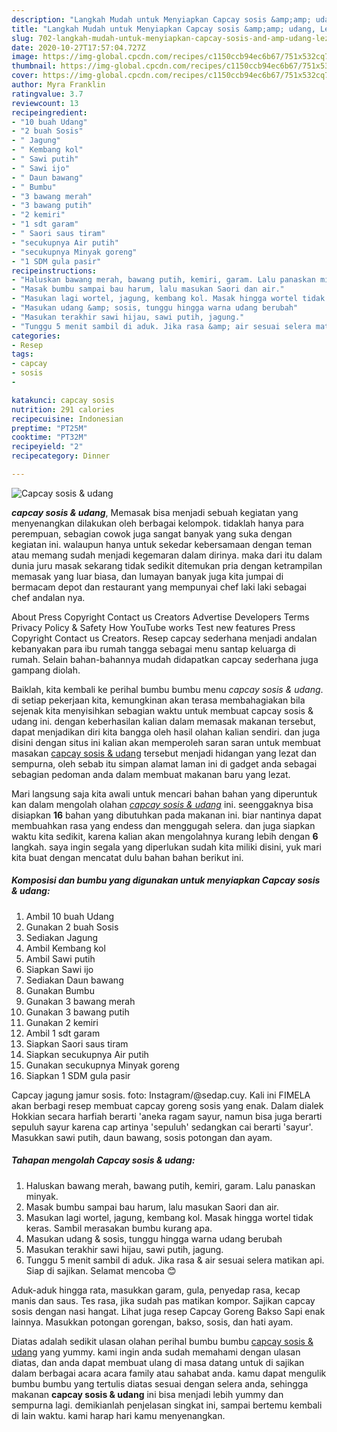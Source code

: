 ```yaml
---
description: "Langkah Mudah untuk Menyiapkan Capcay sosis &amp;amp; udang, Lezat Sekali"
title: "Langkah Mudah untuk Menyiapkan Capcay sosis &amp;amp; udang, Lezat Sekali"
slug: 702-langkah-mudah-untuk-menyiapkan-capcay-sosis-and-amp-udang-lezat-sekali
date: 2020-10-27T17:57:04.727Z
image: https://img-global.cpcdn.com/recipes/c1150ccb94ec6b67/751x532cq70/capcay-sosis-udang-foto-resep-utama.jpg
thumbnail: https://img-global.cpcdn.com/recipes/c1150ccb94ec6b67/751x532cq70/capcay-sosis-udang-foto-resep-utama.jpg
cover: https://img-global.cpcdn.com/recipes/c1150ccb94ec6b67/751x532cq70/capcay-sosis-udang-foto-resep-utama.jpg
author: Myra Franklin
ratingvalue: 3.7
reviewcount: 13
recipeingredient:
- "10 buah Udang"
- "2 buah Sosis"
- " Jagung"
- " Kembang kol"
- " Sawi putih"
- " Sawi ijo"
- " Daun bawang"
- " Bumbu"
- "3 bawang merah"
- "3 bawang putih"
- "2 kemiri"
- "1 sdt garam"
- " Saori saus tiram"
- "secukupnya Air putih"
- "secukupnya Minyak goreng"
- "1 SDM gula pasir"
recipeinstructions:
- "Haluskan bawang merah, bawang putih, kemiri, garam. Lalu panaskan minyak."
- "Masak bumbu sampai bau harum, lalu masukan Saori dan air."
- "Masukan lagi wortel, jagung, kembang kol. Masak hingga wortel tidak keras. Sambil merasakan bumbu kurang apa."
- "Masukan udang &amp; sosis, tunggu hingga warna udang berubah"
- "Masukan terakhir sawi hijau, sawi putih, jagung."
- "Tunggu 5 menit sambil di aduk. Jika rasa &amp; air sesuai selera matikan api. Siap di sajikan. Selamat mencoba 😊"
categories:
- Resep
tags:
- capcay
- sosis
- 

katakunci: capcay sosis  
nutrition: 291 calories
recipecuisine: Indonesian
preptime: "PT25M"
cooktime: "PT32M"
recipeyield: "2"
recipecategory: Dinner

---
```



![Capcay sosis &amp; udang](https://img-global.cpcdn.com/recipes/c1150ccb94ec6b67/751x532cq70/capcay-sosis-udang-foto-resep-utama.jpg)

<b><i>capcay sosis &amp; udang</i></b>, Memasak bisa menjadi sebuah kegiatan yang menyenangkan dilakukan oleh berbagai kelompok. tidaklah hanya para perempuan, sebagian cowok juga sangat banyak yang suka dengan kegiatan ini. walaupun hanya untuk sekedar kebersamaan dengan teman atau memang sudah menjadi kegemaran dalam dirinya. maka dari itu dalam dunia juru masak sekarang tidak sedikit ditemukan pria dengan ketrampilan memasak yang luar biasa, dan lumayan banyak juga kita jumpai di bermacam depot dan restaurant yang mempunyai chef laki laki sebagai chef andalan nya.

About Press Copyright Contact us Creators Advertise Developers Terms Privacy Policy &amp; Safety How YouTube works Test new features Press Copyright Contact us Creators. Resep capcay sederhana menjadi andalan kebanyakan para ibu rumah tangga sebagai menu santap keluarga di rumah. Selain bahan-bahannya mudah didapatkan capcay sederhana juga gampang diolah.

Baiklah, kita kembali ke perihal bumbu bumbu menu <i>capcay sosis &amp; udang</i>. di setiap pekerjaan kita, kemungkinan akan terasa membahagiakan bila sejenak kita menyisihkan sebagian waktu untuk membuat capcay sosis &amp; udang ini. dengan keberhasilan kalian dalam memasak makanan tersebut, dapat menjadikan diri kita bangga oleh hasil olahan kalian sendiri. dan juga disini dengan situs ini kalian akan memperoleh saran saran untuk membuat masakan <u>capcay sosis &amp; udang</u> tersebut menjadi hidangan yang lezat dan sempurna, oleh sebab itu simpan alamat laman ini di gadget anda sebagai sebagian pedoman anda dalam membuat makanan baru yang lezat.


Mari langsung saja kita awali untuk mencari bahan bahan yang diperuntuk kan dalam mengolah olahan <u><i>capcay sosis &amp; udang</i></u> ini. seenggaknya bisa disiapkan <b>16</b> bahan yang dibutuhkan pada makanan ini. biar nantinya dapat membuahkan rasa yang endess dan menggugah selera. dan juga siapkan waktu kita sedikit, karena kalian akan mengolahnya kurang lebih dengan <b>6</b> langkah. saya ingin segala yang diperlukan sudah kita miliki disini, yuk mari kita buat dengan mencatat dulu bahan bahan berikut ini.

<!--inarticleads1-->

##### Komposisi dan bumbu yang digunakan untuk menyiapkan Capcay sosis &amp; udang:

1. Ambil 10 buah Udang
1. Gunakan 2 buah Sosis
1. Sediakan  Jagung
1. Ambil  Kembang kol
1. Ambil  Sawi putih
1. Siapkan  Sawi ijo
1. Sediakan  Daun bawang
1. Gunakan  Bumbu
1. Gunakan 3 bawang merah
1. Gunakan 3 bawang putih
1. Gunakan 2 kemiri
1. Ambil 1 sdt garam
1. Siapkan  Saori saus tiram
1. Siapkan secukupnya Air putih
1. Gunakan secukupnya Minyak goreng
1. Siapkan 1 SDM gula pasir


Capcay jagung jamur sosis. foto: Instagram/@sedap.cuy. Kali ini FIMELA akan berbagi resep membuat capcay goreng sosis yang enak. Dalam dialek Hokkian secara harfiah berarti &#39;aneka ragam sayur, namun bisa juga berarti sepuluh sayur karena cap artinya &#39;sepuluh&#39; sedangkan cai berarti &#39;sayur&#39;. Masukkan sawi putih, daun bawang, sosis potongan dan ayam. 

<!--inarticleads2-->

##### Tahapan mengolah Capcay sosis &amp; udang:

1. Haluskan bawang merah, bawang putih, kemiri, garam. Lalu panaskan minyak.
1. Masak bumbu sampai bau harum, lalu masukan Saori dan air.
1. Masukan lagi wortel, jagung, kembang kol. Masak hingga wortel tidak keras. Sambil merasakan bumbu kurang apa.
1. Masukan udang &amp; sosis, tunggu hingga warna udang berubah
1. Masukan terakhir sawi hijau, sawi putih, jagung.
1. Tunggu 5 menit sambil di aduk. Jika rasa &amp; air sesuai selera matikan api. Siap di sajikan. Selamat mencoba 😊


Aduk-aduk hingga rata, masukkan garam, gula, penyedap rasa, kecap manis dan saus. Tes rasa, jika sudah pas matikan kompor. Sajikan capcay sosis dengan nasi hangat. Lihat juga resep Capcay Goreng Bakso Sapi enak lainnya. Masukkan potongan gorengan, bakso, sosis, dan hati ayam. 

Diatas adalah sedikit ulasan olahan perihal bumbu bumbu <u>capcay sosis &amp; udang</u> yang yummy. kami ingin anda sudah memahami dengan ulasan diatas, dan anda dapat membuat ulang di masa datang untuk di sajikan dalam berbagai acara acara family atau sahabat anda. kamu dapat mengulik bumbu bumbu yang tertulis diatas sesuai dengan selera anda, sehingga makanan <b>capcay sosis &amp; udang</b> ini bisa menjadi lebih yummy dan sempurna lagi. demikianlah penjelasan singkat ini, sampai bertemu kembali di lain waktu. kami harap hari kamu menyenangkan.
